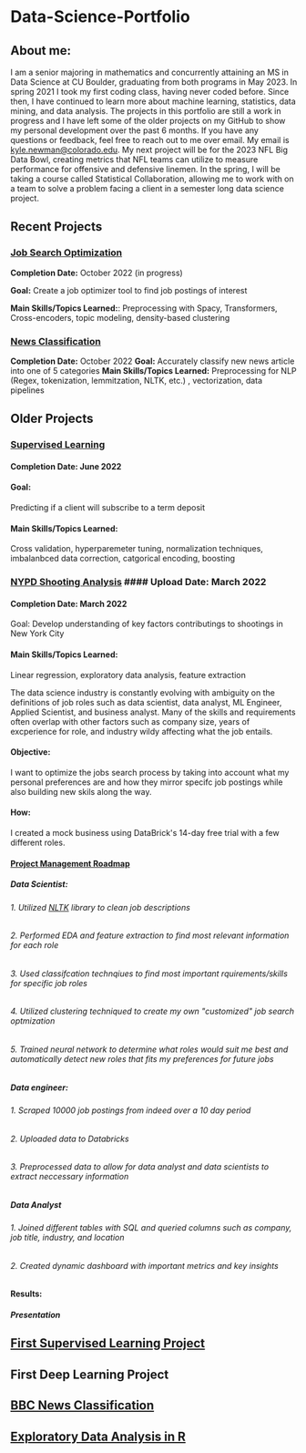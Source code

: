 # Data-Science-Portfolio

## About me:

I am a senior majoring in mathematics and concurrently attaining an MS in Data Science at CU Boulder, graduating from both programs in May 2023. In spring 2021 I took my first coding class, having never coded before. Since then, I have continued to learn more about machine learning, statistics, data mining, and data analysis. The projects in this portfolio are still a work in progress and I have left some of the older projects on my GitHub to show my personal development over the past 6 months. If you have any questions or feedback, feel free to reach out to me over email. My email is kyle.newman@colorado.edu. My next project will be for the 2023 NFL Big Data Bowl, creating metrics that NFL teams can utilize to measure performance for offensive and defensive linemen. In the spring, I will be taking a course called Statistical Collaboration, allowing me to work with on a team to solve a problem facing a client in a semester long data science project. 
## Recent Projects

### [Job Search Optimization](https://github.com/kylenewm/Job-Search-Optimization)
**Completion Date:** October 2022 (in progress)

**Goal:** Create a job optimizer tool to find job postings of interest

**Main Skills/Topics Learned:**: Preprocessing with Spacy, Transformers, Cross-encoders, topic modeling, density-based clustering

### [News Classification](https://github.com/kylenewm/News_Classifcation)
**Completion Date:** October 2022
**Goal:** Accurately classify new news article into one of 5 categories
**Main Skills/Topics Learned:** Preprocessing for NLP (Regex, tokenization, lemmitzation, NLTK, etc.) , vectorization, data pipelines

## Older Projects
### [Supervised Learning](https://github.com/kylenewm/First-Supervised-Learning-Project)
#### Completion Date: June 2022
#### Goal: 
Predicting if a client will subscribe to a term deposit
#### Main Skills/Topics Learned: 
Cross validation, hyperparemeter tuning, normalization techniques, imbalanbced data correction, catgorical encoding, boosting

### [NYPD Shooting Analysis](https://github.com/kylenewm/NYPD-Shooting-Analysis)  #### Upload Date: March 2022
#### Completion Date: March 2022
Goal: 
Develop understanding of key factors contributings to shootings in New York City 
#### Main Skills/Topics Learned: 
Linear regression, exploratory data analysis, feature extraction


The data science industry is constantly evolving with ambiguity on the definitions of job roles such as data scientist, data analyst, ML Engineer, Applied Scientist, and business analyst. Many of the skills and requirements often overlap with other factors such as company size, years of excperience for role, and industry wildy affecting what the job entails.
#### Objective:
I want to optimize the jobs search process by taking into account what my personal preferences are and how they mirror specifc job postings while also building new skils along the way.
#### How: 
I created a mock business using DataBrick's 14-day free trial with a few different roles.
#### [Project Management Roadmap](https://github.com/kylenewm/Job-Search-Optimization/blob/main/Project_roadmap.png)
##### Data Scientist: 
###### 1. Utilized [NLTK](https://www.nltk.org/) library to clean job descriptions 
###### 2. Performed EDA and feature extraction to find most relevant information for each role 
###### 3. Used classifcation technqiues to find most important rquirements/skills for specific job roles
###### 4. Utilized clustering techniqued to create my own "customized" job search optmization
###### 5. Trained neural network to determine what roles would suit me best and automatically detect new roles that fits my preferences for future jobs

##### Data engineer: 
###### 1. Scraped 10000 job postings from indeed over a 10 day period 
###### 2. Uploaded data to Databricks
###### 3. Preprocessed data to allow for data analyst and data scientists to extract neccessary information 

##### Data Analyst
###### 1. Joined different tables with SQL and queried columns such as company, job title, industry, and location 
###### 2. Created dynamic dashboard with important metrics and key insights

#### Results:
##### Presentation


## [First Supervised Learning Project](https://github.com/kylenewm/First-Supervised-Learning-Project)



## First Deep Learning Project


## [BBC News Classification](https://github.com/kylenewm/News_Classifcation)

## [Exploratory Data Analysis in R](https://github.com/kylenewm/NYPD-Shooting-Analysis)

